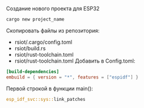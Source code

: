 Создание нового проекта для ESP32

```bash
cargo new project_name
```

Скопировать файлы из репозитория:

- rsiot/.cargo/config.toml
- rsiot/build.rs
- rsiot/rust-toolchain.toml
- rsiot/rust-toolchain.toml
  Добавить в Config.toml:

```toml
[build-dependencies]
embuild = { version = "*", features = ["espidf"] }
```

Первой строкой в функции main():

```rust
esp_idf_svc::sys::link_patches
```
